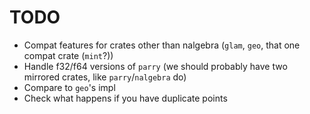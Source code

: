 # TODO

- Compat features for crates other than nalgebra (`glam`, `geo`, that one compat crate (`mint`?))
- Handle f32/f64 versions of `parry` (we should probably have two mirrored crates, like `parry`/`nalgebra` do)
- Compare to `geo`'s impl
- Check what happens if you have duplicate points
